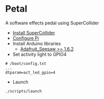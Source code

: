 # Petal
A software effects pedal using SuperCollider

- [Install SuperCollider](https://github.com/supercollider/supercollider/blob/develop/README_RASPBERRY_PI.md)
- [Configure Pi](https://madskjeldgaard.dk/posts/raspi4-notes/)
- Install Arduino libraries
  - [Adafruit_Seesaw >= 1.6.2](https://github.com/adafruit/Adafruit_Seesaw)
- Set activity light to GPIO4
```
# /boot/config.txt
...
dtparam=act_led_gpio=4
```
- Launch
```sh
./scripts/launch
```
